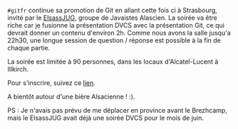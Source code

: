 <!-- 
.. link: 
.. description: 
.. tags: gitfr, atelier
.. date: 2011/5/18 13:25:00
.. title: Présentation Git le 01/06 à Strasbourg
.. slug: presentation-git-le-01-06-a-strasbourg
-->

`#gitfr` continue sa promotion de Git en allant cette fois ci à Strasbourg, invité par le [ElsassJUG](http://www.elsassjug.org), groupe de Javaistes Alascien. La soirée va être riche car je fusionne la présentation DVCS avec la présentation Git, ce qui devrait donner un contenu d'environ 2h. Comme nous avons la salle jusqu'a 22h30, une longue session de question / réponse est possible à la fin de chaque partie.

La soirée est limitée à 90 personnes, dans les locaux d'Alcatel-Lucent à Illkirch.

Pour s'inscrire, suivez ce [lien](http://jugevents.org/jugevents/event/38343).

A bientôt autour d'une bière Alsacienne ! :).

PS : Je n'avais pas prévu de me déplacer en province avant le Brezhcamp, mais le ElsassJUG avait déjà une soirée DVCS pour le mois de juin.

